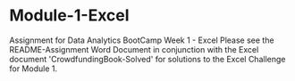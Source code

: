 # Module-1-Excel
Assignment for Data Analytics BootCamp Week 1 - Excel
Please see the README-Assignment Word Document in conjunction with the Excel document 'CrowdfundingBook-Solved' for solutions to the Excel Challenge for Module 1.
